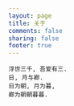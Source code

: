 ```yaml
---
layout: page
title: 关于
comments: false
sharing: false
footer: true
---
```

```
浮世三千, 吾爱有三.
日, 月与卿.
日为朝, 月为暮,
卿为朝朝暮暮.
```
